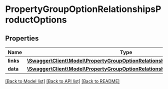 # PropertyGroupOptionRelationshipsProductOptions

## Properties
Name | Type | Description | Notes
------------ | ------------- | ------------- | -------------
**links** | [**\Swagger\Client\Model\PropertyGroupOptionRelationshipsProductOptionsLinks**](PropertyGroupOptionRelationshipsProductOptionsLinks.md) |  | [optional] 
**data** | [**\Swagger\Client\Model\PropertyGroupOptionRelationshipsProductOptionsData[]**](PropertyGroupOptionRelationshipsProductOptionsData.md) |  | [optional] 

[[Back to Model list]](../../README.md#documentation-for-models) [[Back to API list]](../../README.md#documentation-for-api-endpoints) [[Back to README]](../../README.md)

